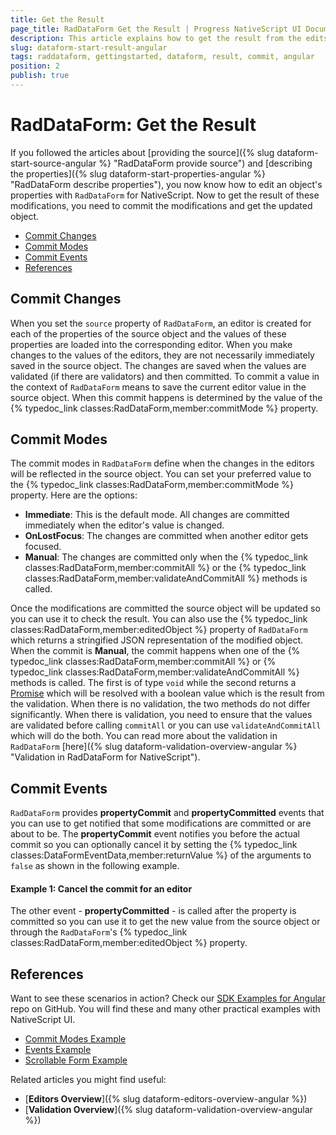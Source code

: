 ```yaml
---
title: Get the Result
page_title: RadDataForm Get the Result | Progress NativeScript UI Documentation
description: This article explains how to get the result from the edits of the source object made by the RadDataForm editors
slug: dataform-start-result-angular
tags: raddataform, gettingstarted, dataform, result, commit, angular
position: 2
publish: true
---
```


# RadDataForm: Get the Result

If you followed the articles about [providing the source]({% slug dataform-start-source-angular %} "RadDataForm provide source") and [describing the properties]({% slug dataform-start-properties-angular %} "RadDataForm describe properties"), you now know how to edit an object's properties with `RadDataForm` for NativeScript. Now to get the result of these modifications, you need to commit the modifications and get the updated object.

* [Commit Changes](#commit-changes)
* [Commit Modes](#commit-modes)
* [Commit Events](#commit-events)
* [References](#references)

## Commit Changes

When you set the `source` property of `RadDataForm`, an editor is created for each of the properties of the source object and the values of these properties are loaded into the corresponding editor. When you make changes to the values of the editors, they are not necessarily immediately saved in the source object. The changes are saved when the values are validated (if there are validators) and then committed. To commit a value in the context of `RadDataForm` means to save the current editor value in the source object. When this commit happens is determined by the value of the {% typedoc_link classes:RadDataForm,member:commitMode %} property.

## Commit Modes

The commit modes in `RadDataForm` define when the changes in the editors will be reflected in the source object. You can set your preferred value to the {% typedoc_link classes:RadDataForm,member:commitMode %} property. Here are the options:

* **Immediate**: This is the default mode. All changes are committed immediately when the editor's value is changed.
* **OnLostFocus**: The changes are committed when another editor gets focused.
* **Manual**: The changes are committed only when the {% typedoc_link classes:RadDataForm,member:commitAll %} or the {% typedoc_link classes:RadDataForm,member:validateAndCommitAll %} methods is called.

Once the modifications are committed the source object will be updated so you can use it to check the result. You can also use the {% typedoc_link classes:RadDataForm,member:editedObject %} property of `RadDataForm` which returns a stringified JSON representation of the modified object.
When the commit is **Manual**, the commit happens when one of the {% typedoc_link classes:RadDataForm,member:commitAll %} or {% typedoc_link classes:RadDataForm,member:validateAndCommitAll %} methods is called. The first is of type `void` while the second returns a <a href="https://developer.mozilla.org/en-US/docs/Web/JavaScript/Reference/Global_Objects/Promise" target="_blank">Promise</a> which will be resolved with a boolean value which is the result from the validation. When there is no validation, the two methods do not differ significantly. When there is validation, you need to ensure that the values are validated before calling `commitAll` or you can use `validateAndCommitAll` which will do the both. You can read more about the validation in `RadDataForm` [here]({% slug dataform-validation-overview-angular %} "Validation in RadDataForm for NativeScript").

## Commit Events

`RadDataForm` provides **propertyCommit** and **propertyCommitted** events that you can use to get notified that some modifications are committed or are about to be. 
The **propertyCommit** event notifies you before the actual commit so you can optionally cancel it by setting the {% typedoc_link classes:DataFormEventData,member:returnValue %} of the arguments to `false` as shown in the following example.

#### Example 1: Cancel the commit for an editor

<snippet id='angular-dataform-commit-cancel-html'/>
<snippet id='angular-dataform-commit-cancel'/>

The other event - **propertyCommitted** - is called after the property is committed so you can use it to get the new value from the source object or through the `RadDataForm`'s {% typedoc_link classes:RadDataForm,member:editedObject %} property. 

## References

Want to see these scenarios in action?
Check our [SDK Examples for Angular](https://github.com/telerik/nativescript-ui-samples-angular) repo on GitHub. You will find these and many other practical examples with NativeScript UI.

* [Commit Modes Example](https://github.com/telerik/nativescript-ui-samples-angular/tree/master/dataform/app/examples/commit-modes)
* [Events Example](https://github.com/telerik/nativescript-ui-samples-angular/tree/master/dataform/app/examples/events)
* [Scrollable Form Example](https://github.com/telerik/nativescript-ui-samples-angular/tree/master/dataform/app/examples/scrolling)

Related articles you might find useful:

* [**Editors Overview**]({% slug dataform-editors-overview-angular %})
* [**Validation Overview**]({% slug dataform-validation-overview-angular %})
